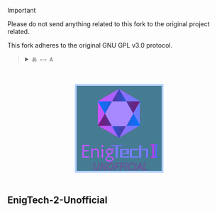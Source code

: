 > [!IMPORTANT]
> Please do not send anything related to this fork to the original project related.
>
> This fork adheres to the original GNU GPL v3.0 protocol.

<blockquote>
  <details>
    <summary>
      <code>あ ←→ A</code>
    </summary>
    <!--Head-->
    &emsp;&ensp;<sub><b>EnigTech 2 Unofficial</b> supports the following languages.</sub>
    <br />
    <!--Body-->
    <br />
    &emsp;&ensp;English
    <br />
    &emsp;&ensp;<a href="/README_zh.md">简体中文</a>
  </details>
</blockquote>

<div align="center">
  <br /><br />
  <img src="/icon.png?raw=true" width="200" alt="EnigTech 2 Unofficial" />
  <br /><br />
</div>

## EnigTech-2-Unofficial
